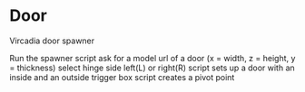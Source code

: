 # Door
Vircadia door spawner

Run the spawner
script ask for a model url of a door (x = width, z = height, y = thickness)
select hinge side left(L) or right(R)
script sets up a door with an inside and an outside trigger box
script creates a pivot point
